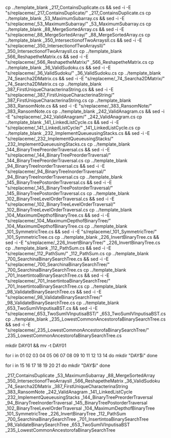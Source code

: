 cp ../template_blank _217_ContainsDuplicate.cs && sed -i -E "s/replaceme/_217_ContainsDuplicate/" _217_ContainsDuplicate.cs
cp ../template_blank _53_MaximumSubarray.cs && sed -i -E "s/replaceme/_53_MaximumSubarray/" _53_MaximumSubarray.cs
cp ../template_blank _88_MergeSortedArray.cs && sed -i -E "s/replaceme/_88_MergeSortedArray/" _88_MergeSortedArray.cs
cp ../template_blank _350_IntersectionofTwoArraysII.cs && sed -i -E "s/replaceme/_350_IntersectionofTwoArraysII/" _350_IntersectionofTwoArraysII.cs
cp ../template_blank _566_ReshapetheMatrix.cs && sed -i -E "s/replaceme/_566_ReshapetheMatrix/" _566_ReshapetheMatrix.cs
cp ../template_blank _36_ValidSudoku.cs && sed -i -E "s/replaceme/_36_ValidSudoku/" _36_ValidSudoku.cs
cp ../template_blank _74_Searcha2DMatrix.cs && sed -i -E "s/replaceme/_74_Searcha2DMatrix/" _74_Searcha2DMatrix.cs
cp ../template_blank _387_FirstUniqueCharacterinaString.cs && sed -i -E "s/replaceme/_387_FirstUniqueCharacterinaString/" _387_FirstUniqueCharacterinaString.cs
cp ../template_blank _383_RansomNote.cs && sed -i -E "s/replaceme/_383_RansomNote/" _383_RansomNote.cs
cp ../template_blank _242_ValidAnagram.cs && sed -i -E "s/replaceme/_242_ValidAnagram/" _242_ValidAnagram.cs
cp ../template_blank _141_LinkedListCycle.cs && sed -i -E "s/replaceme/_141_LinkedListCycle/" _141_LinkedListCycle.cs
cp ../template_blank _232_ImplementQueueusingStacks.cs && sed -i -E "s/replaceme/_232_ImplementQueueusingStacks/" _232_ImplementQueueusingStacks.cs
cp ../template_blank _144_BinaryTreePreorderTraversal.cs && sed -i -E "s/replaceme/_144_BinaryTreePreorderTraversal/" _144_BinaryTreePreorderTraversal.cs
cp ../template_blank _94_BinaryTreeInorderTraversal.cs && sed -i -E "s/replaceme/_94_BinaryTreeInorderTraversal/" _94_BinaryTreeInorderTraversal.cs
cp ../template_blank _145_BinaryTreePostorderTraversal.cs && sed -i -E "s/replaceme/_145_BinaryTreePostorderTraversal/" _145_BinaryTreePostorderTraversal.cs
cp ../template_blank _102_BinaryTreeLevelOrderTraversal.cs && sed -i -E "s/replaceme/_102_BinaryTreeLevelOrderTraversal/" _102_BinaryTreeLevelOrderTraversal.cs
cp ../template_blank _104_MaximumDepthofBinaryTree.cs && sed -i -E "s/replaceme/_104_MaximumDepthofBinaryTree/" _104_MaximumDepthofBinaryTree.cs
cp ../template_blank _101_SymmetricTree.cs && sed -i -E "s/replaceme/_101_SymmetricTree/" _101_SymmetricTree.cs
cp ../template_blank _226_InvertBinaryTree.cs && sed -i -E "s/replaceme/_226_InvertBinaryTree/" _226_InvertBinaryTree.cs
cp ../template_blank _112_PathSum.cs && sed -i -E "s/replaceme/_112_PathSum/" _112_PathSum.cs
cp ../template_blank _700_SearchinaBinarySearchTree.cs && sed -i -E "s/replaceme/_700_SearchinaBinarySearchTree/" _700_SearchinaBinarySearchTree.cs
cp ../template_blank _701_InsertintoaBinarySearchTree.cs && sed -i -E "s/replaceme/_701_InsertintoaBinarySearchTree/" _701_InsertintoaBinarySearchTree.cs
cp ../template_blank _98_ValidateBinarySearchTree.cs && sed -i -E "s/replaceme/_98_ValidateBinarySearchTree/" _98_ValidateBinarySearchTree.cs
cp ../template_blank _653_TwoSumIVInputisaBST.cs && sed -i -E "s/replaceme/_653_TwoSumIVInputisaBST/" _653_TwoSumIVInputisaBST.cs
cp ../template_blank _235_LowestCommonAncestorofaBinarySearchTree.cs && sed -i -E "s/replaceme/_235_LowestCommonAncestorofaBinarySearchTree/" _235_LowestCommonAncestorofaBinarySearchTree.cs


mkdir DAY01 && mv -t DAY01 

for i in 01 02 03 04 05 06 07 08 09 10 11 12 13 14
do
    mkdir "DAY$i"
done

for i in 15 16 17 18 19 20 21
do
    mkdir "DAY$i"
done

_217_ContainsDuplicate _53_MaximumSubarray
_88_MergeSortedArray
_350_IntersectionofTwoArraysII _566_ReshapetheMatrix
_36_ValidSudoku _74_Searcha2DMatrix 
_387_FirstUniqueCharacterinaString _383_RansomNote _242_ValidAnagram
_141_LinkedListCycle 
_232_ImplementQueueusingStacks
_144_BinaryTreePreorderTraversal
_94_BinaryTreeInorderTraversal
_145_BinaryTreePostorderTraversal
_102_BinaryTreeLevelOrderTraversal
_104_MaximumDepthofBinaryTree
_101_SymmetricTree
_226_InvertBinaryTree
_112_PathSum
_700_SearchinaBinarySearchTree
_701_InsertintoaBinarySearchTree
_98_ValidateBinarySearchTree
_653_TwoSumIVInputisaBST
_235_LowestCommonAncestorofaBinarySearchTree